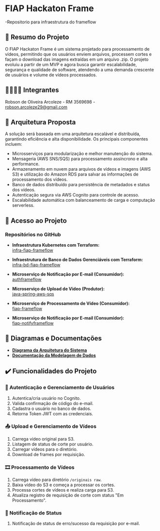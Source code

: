# FIAP Hackaton Frame
-Repositorio para infraestrutura do frameflow

## 📄 Resumo do Projeto
O FIAP Hackaton Frame é um sistema projetado para processamento de vídeos, permitindo que os usuários enviem arquivos, processem cortes e façam o download das imagens extraídas em um arquivo .zip. O projeto evoluiu a partir de um MVP e agora busca garantir escalabilidade, segurança e qualidade de software, atendendo a uma demanda crescente de usuários e volume de vídeos processados.

## 👨‍🔧👩‍🔧 Integrantes

Robson de Oliveira Arcoleze - RM 3569698 - robson.arcoleze29@gmail.com


## 🔨 Arquitetura Proposta
A solução será baseada em uma arquitetura escalável e distribuída, garantindo eficiência e alta disponibilidade. Os principais componentes incluem:
- Microsserviços para modularização e melhor manutenção do sistema.
- Mensageria (AWS SNS/SQS) para processamento assíncrono e alta performance.
- Armazenamento em nuvem para arquivos de vídeos e imagens (AWS S3) e utilização do Amazon RDS para salvar as informações de processamento dos vídeos.
- Banco de dados distribuído para persistência de metadados e status dos vídeos.
- Autenticação segura via AWS Cognito para controle de acesso.
- Escalabilidade automática com balanceamento de carga e computação serverless.

## 📁 Acesso ao Projeto

### Repositórios no GitHub

- **Infraestrutura Kubernetes com Terraform:**  
  [infra-fiap-frameflow](https://github.com/RobsonArcoleze/hackaton-fiap-infra)

- **Infraestrutura de Banco de Dados Gerenciáveis com Terraform:**  
  [infra-bd-fiap-frameflow](https://github.com/RobsonArcoleze/hackaton-fiap-db-infra)

- **Microserviço de Notificação por E-mail (Consumidor):**  
  [authframeflow](https://github.com/RobsonArcoleze/hackaton-fiap-auth)

- **Microserviço de Upload de Vídeo (Produtor):**  
  [java-spring-aws-sqs](https://github.com/RobsonArcoleze/hackaton-aws-sqs)

- **Microserviço de Processamento de Vídeo (Consumidor):**  
  [fiap-frameflow](https://github.com/RobsonArcoleze/hackaton-fiap-frame)

- **Microserviço de Notificação por E-mail (Consumidor):**  
  [fiap-notifyframeflow](https://github.com/RobsonArcoleze/hackaton-fiap-notifyFrameFlow)

## 📐 Diagramas e Documentações

- [**Diagrama da Arquitetura do Sistema**](https://drive.google.com/file/d/1tmwsMudqYLGj0Bk0klof8fA4hw1KPFEX/view)
- [**Documentação da Modelagem de Dados**](https://docs.google.com/document/d/1TKvx9MnW6Q-lvNpo60jWedmaOMdGRnL5/edit)

## ✔️ Funcionalidades do Projeto

### 🔑 Autenticação e Gerenciamento de Usuários
1. Autentica/cria usuário no Cognito.
2. Valida confirmação de código do e-mail.
3. Cadastra o usuário no banco de dados.
4. Retorna Token JWT com as credenciais.

### 📤 Upload e Gerenciamento de Vídeos
1. Carrega vídeo original para S3.
2. Listagem de status de corte por usuário.
3. Carregar vídeos para o diretório.
4. Download de frames por requisição.

### 🎞️ Processamento de Vídeos
1. Carrega vídeo para diretório `/originais raw`.
2. Baixa vídeo do S3 e começa a processar os cortes.
3. Processa cortes de vídeos e realiza carga para S3.
4. Atualiza registro de requisição de corte com status "Em Processamento".

### 📩 Notificação de Status
1. Notificação de status de erro/sucesso da requisição por e-mail.
